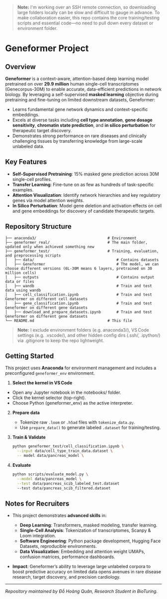 > **Note:** I'm working over an SSH remote connection, so downloading large folders locally can be slow and difficult to gauge in advance. To make collaboration easier, this repo contains the core training/testing scripts and essential code—no need to pull down every dataset or environment folder.

# Geneformer Project

## Overview

**Geneformer** is a context-aware, attention-based deep learning model pretrained on over **29.9 million** human single-cell transcriptomes (Genecorpus-30M) to enable accurate, data-efficient predictions in network biology. By leveraging a self-supervised **masked learning** objective during pretraining and fine-tuning on limited downstream datasets, Geneformer:  

- Learns fundamental gene network dynamics and context-specific embeddings.  
- Excels at diverse tasks including **cell type annotation**, **gene dosage sensitivity**, **chromatin state prediction**, and **in silico perturbation** for therapeutic target discovery.  
- Demonstrates strong performance on rare diseases and clinically challenging tissues by transferring knowledge from large-scale unlabeled data.

## Key Features

- **Self-Supervised Pretraining**: 15% masked gene prediction across 30M single-cell profiles.  
- **Transfer Learning**: Fine-tune on as few as hundreds of task-specific examples.  
- **Attention Visualization**: Identify network hierarchies and key regulatory genes via model attention weights.  
- **In Silico Perturbation**: Model gene deletion and activation effects on cell and gene embeddings for discovery of candidate therapeutic targets.

## Repository Structure

```
├── anaconda3/                                # Environment
├── geneformer_real/                          # The main folder, updated only when achieved something new
├── geneformer_test/                          # Training, evaluation, and preprocessing scripts
│   ├── data/                                     # Contains datasets
│   ├── Geneformer                                # The model, we can choose different versions (6L-30M means 6 layers, pretrained on 30 million cells)
│   ├── outputs                                   # Contains output data or files
│   ├── wandb                                     # Train and test data using wandb
│   ├── cell_classification.ipynb                 # Train and test Geneformer on different cell datasets
│   ├── gene_classification.ipynb                 # Train and test Geneformer on different gene datasets
│   ├── download_and_prepare_datasets.ipynb       # Train and test Geneformer on different gene datasets
└── README.md                                 # This file
```

> **Note:** I exclude environment folders (e.g. anaconda3/), VS Code settings (e.g. .vscode/), and other hidden config dirs (.ssh/, .ipython/) via .gitignore to keep the repo lightweight.

## Getting Started

This project uses **Anaconda** for environment management and includes a preconfigured `geneformer_env` environment.

1. **Select the kernel in VS Code**
  - Open any Jupyter notebook in the notebooks/ folder.
  - Click the kernel selector (top-right).
  - Choose Python (geneformer_env) as the active interpreter.

2. **Prepare data**  
   - Tokenize raw `.loom` or `.h5ad` files with `tokenize_data.py`.  
   - Use `prepare_data()` to generate labeled `.dataset` for training/testing.

3. **Train & Validate**  
   ```bash
   python geneformer_test/cell_classification.ipynb \
     --input data/cell_type_train_data.dataset \
     -- model data/pancreas_model \
   ```

4. **Evaluate**  
   ```bash
   python scripts/evaluate_model.py \
     --model data/pancreas_model \
     --test data/pancreas_scib_labeled_test.dataset
     --test data/pancreas_scib_filtered.dataset
   ```

## Notes for Recruiters

- This project demonstrates **advanced skills** in:  
  - **Deep Learning**: Transformers, masked modeling, transfer learning.  
  - **Single-Cell Analysis**: Tokenization of transcriptomes, Scanpy & Loom integration.  
  - **Software Engineering**: Python package development, Hugging Face Datasets, reproducible environments.  
  - **Data Visualization**: Embedding and attention weight UMAPs, confusion matrices, performance dashboards.  

- **Impact**: Geneformer’s ability to leverage large unlabeled corpora to boost predictive accuracy on limited data opens avenues in rare disease research, target discovery, and precision cardiology.

---

_Repository maintained by Đỗ Hoàng Quân, Research Student in BioTuring._

